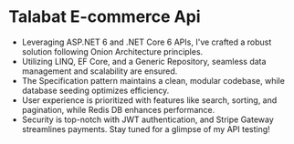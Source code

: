 # Talabat E-commerce Api
- Leveraging ASP.NET 6 and .NET Core 6 APIs, I've crafted a robust solution following Onion Architecture principles.
- Utilizing LINQ, EF Core, and a Generic Repository, seamless data management and scalability are ensured. 
- The Specification pattern maintains a clean, modular codebase, while database seeding optimizes efficiency. 
- User experience is prioritized with features like search, sorting, and pagination, while Redis DB enhances performance.
- Security is top-notch with JWT authentication, and Stripe Gateway streamlines payments. Stay tuned for a glimpse of my API testing! 
